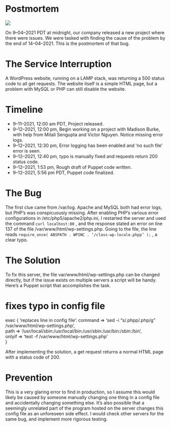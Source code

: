 # Postmortem
![](https://miro.medium.com/max/3936/0*xyaPGUFSl37FtuuX.jpeg)

On 9–04–2021 PDT at midnight, our company released a new project where there were issues. We were tasked with finding the cause of the problem by the end of 14–04–2021. This is the postmortem of that bug.

# The Service Interruption

A WordPress website, running on a LAMP stack, was returning a 500 status code to all get requests. The website itself is a simple HTML page, but a problem with MySQL or PHP can still disable the website.

# Timeline

-   9–11–2021, 12:00 am PDT, Project released.
-   9–12–2021, 12:00 pm, Begin working on a project with Madison Burke, with help from Mitali Sengupta and Victor Nguyen. Notice missing error logs.
-   9–12–2021, 12:30 pm, Error logging has been enabled and ‘no such file’ error is seen.
-   9–12–2021, 12:40 pm, typo is manually fixed and requests return 200 status code.
-   9–12–2021, 1:53 pm, Rough draft of Puppet code written.
-   9–12–2021, 5:56 pm PDT, Puppet code finalized.

# The Bug

The first clue came from  /var/log. Apache and MySQL both had error logs, but PHP’s was conspicuously missing. After enabling PHP’s various error configurations in /etc/php5/apache2/php.ini, I restarted the server and used the command  `curl localhost:80`  , and the response stated an error on line 137 of the file /var/www/html/wp-settings.php. Going to the file, the line reads  `require_once( ABSPATH . WPINC . ‘/class-wp-locale.phpp’ );`  , a clear typo.

# The Solution

To fix this server, the file var/www/html/wp-settings.php can be changed directly, but if the issue exists on multiple servers a script will be handy. Here’s a Puppet script that accomplishes the task.

# fixes typo in config file  
exec { ‘replaces line in config file’: command => ‘sed -i “s/.phpp/.php/g” /var/www/html/wp-settings.php’,  
path => ‘/usr/local/sbin:/usr/local/bin:/usr/sbin:/usr/bin:/sbin:/bin’,  
onlyif => ‘test -f /var/www/html/wp-settings.php’  
}

After implementing the solution, a get request returns a normal HTML page with a status code of 200.

# Prevention

This is a very glaring error to find in production, so I assume this would likely be caused by someone manually changing one thing in a config file and accidentally changing something else. It’s also possible that a seemingly unrelated part of the program hosted on the server changes this config file as an unforeseen side effect. I would check other servers for the same bug, and implement more rigorous testing.